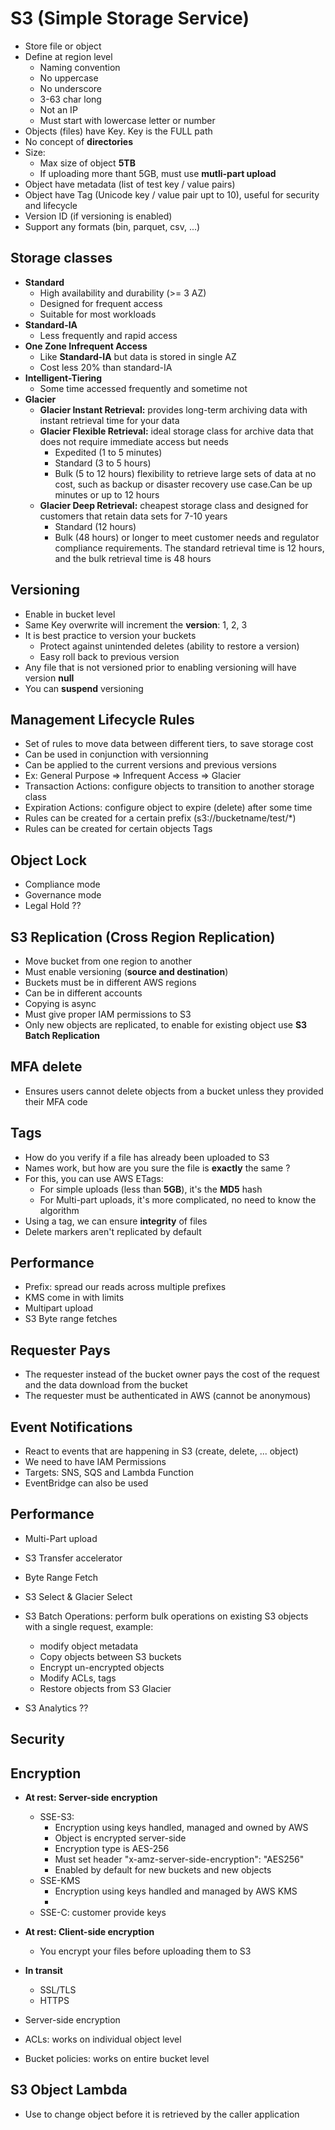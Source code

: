 # S3 (Simple Storage Service)

- Store file or object 
- Define at region level 
  - Naming convention
  - No uppercase 
  - No underscore 
  - 3-63 char long 
  - Not an IP 
  - Must start with lowercase letter or number
- Objects (files) have Key. Key is the FULL path
- No concept of **directories**
- Size:
  - Max size of object **5TB**
  - If uploading more thant 5GB, must use **mutli-part upload**
- Object have metadata (list of test key / value pairs)
- Object have Tag (Unicode key / value pair upt to 10), useful for security and lifecycle
- Version ID (if versioning is enabled)
- Support any formats (bin, parquet, csv, ...)

## Storage classes

- **Standard**
  - High availability and durability (>= 3 AZ)
  - Designed for frequent access
  - Suitable for most workloads
- **Standard-IA**
  - Less frequently and rapid access  
- **One Zone Infrequent Access** 
  - Like **Standard-IA** but data is stored in single AZ 
  - Cost less 20% than standard-IA 
- **Intelligent-Tiering**  
  - Some time accessed frequently and sometime not
- **Glacier**
  - **Glacier Instant Retrieval:** provides long-term archiving data with instant retrieval time for your data
  - **Glacier Flexible Retrieval:** ideal storage class for archive data that does not require immediate access but needs
    - Expedited (1 to 5 minutes) 
    - Standard (3 to 5 hours) 
    - Bulk (5 to 12 hours) 
  flexibility to retrieve large sets of data at no cost, such as backup or disaster recovery use case.Can be up minutes
  or up to 12 hours 
  - **Glacier Deep Retrieval:** cheapest storage class and designed for customers that retain data sets for 7-10 years
    - Standard (12 hours)
    - Bulk (48 hours) 
  or longer to meet customer needs and regulator compliance requirements. The standard retrieval time is 12 hours, and
  the bulk retrieval time is 48 hours


## Versioning

- Enable in bucket level 
- Same Key overwrite will increment the **version**: 1, 2, 3
- It is best practice to version your buckets 
  - Protect against unintended deletes (ability to restore a version)
  - Easy roll back to previous version
- Any file that is not versioned prior to enabling versioning will have version **null**
- You can **suspend** versioning

## Management Lifecycle Rules

- Set of rules to move data between different tiers, to save storage cost
- Can be used in conjunction with versionning 
- Can be applied to the current versions and previous versions
- Ex: General Purpose => Infrequent Access => Glacier
- Transaction Actions: configure objects to transition to another storage class
- Expiration Actions: configure object to expire (delete) after some time 
- Rules can be created for a certain prefix (s3://bucketname/test/*)
- Rules can be created for certain objects Tags

## Object Lock

- Compliance mode 
- Governance mode 
- Legal Hold ?? 

## S3 Replication (Cross Region Replication)

- Move bucket from one region to another
- Must enable versioning (**source and destination**)
- Buckets must be in different AWS regions
- Can be in different accounts
- Copying is async 
- Must give proper IAM permissions to S3
- Only new objects are replicated, to enable for existing object use **S3 Batch Replication** 

## MFA delete

- Ensures users cannot delete objects from a bucket unless they provided their MFA code

## Tags

- How do you verify if a file has already been uploaded to S3
- Names work, but how are you sure the file is **exactly** the same ?
- For this, you can use AWS ETags:
  - For simple uploads (less than **5GB**), it's the **MD5** hash
  - For Multi-part uploads, it's more complicated, no need to know the algorithm
- Using a tag, we can ensure **integrity** of files
- Delete markers aren't replicated by default

## Performance 

- Prefix: spread our reads across multiple prefixes 
- KMS come in with limits 
- Multipart upload
- S3 Byte range fetches 


## Requester Pays

- The requester instead of the bucket owner pays the cost of the request and the data download from the bucket
- The requester must be authenticated in AWS (cannot be anonymous)

## Event Notifications 

- React to events that are happening in S3 (create, delete, ... object)
- We need to have IAM Permissions
- Targets: SNS, SQS and Lambda Function
- EventBridge can also be used

## Performance

- Multi-Part upload 
- S3 Transfer accelerator
- Byte Range Fetch 
- S3 Select & Glacier Select
- S3 Batch Operations: perform bulk operations on existing S3 objects with a single request, example:
  - modify object metadata 
  - Copy objects between S3 buckets 
  - Encrypt un-encrypted objects 
  - Modify ACLs, tags 
  - Restore objects from S3 Glacier 

- S3 Analytics ??

## Security

## Encryption 

- **At rest: Server-side encryption**
  - SSE-S3: 
    - Encryption using keys handled, managed and owned by AWS
    - Object is encrypted server-side
    - Encryption type is AES-256
    - Must set header "x-amz-server-side-encryption": "AES256"
    - Enabled by default for new buckets and new objects 
  - SSE-KMS
    - Encryption using keys handled and managed by AWS KMS
    - 
  - SSE-C: customer provide keys 
- **At rest: Client-side encryption**
  - You encrypt your files before uploading them to S3  

- **In transit** 
  - SSL/TLS 
  - HTTPS 

- Server-side encryption 
- ACLs: works on individual object level
- Bucket policies: works on entire bucket level

## S3 Object Lambda

- Use to change object before it is retrieved by the caller application
